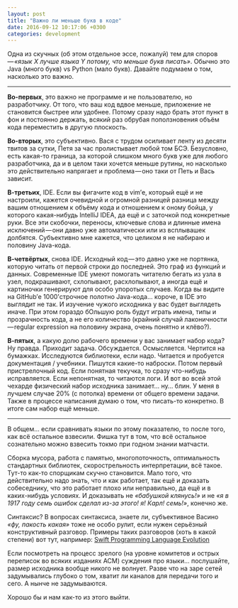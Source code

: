 ```yaml
---
layout: post
title: "Важно ли меньше букв в коде"
date: 2016-09-12 10:17:06 +0300
categories: development
---
```

Одна из скучных (об этом отдельное эссе, пожалуй) тем для споров — *«язык X лучше языка Y потому, что меньше букв писать»*. Обычно это Java (много букв) vs Python (мало букв). Давайте подумаем о том, насколько это важно.

---

**Во-первых**, это важно не программе и не пользователю, но разработчику. От того, что ваш код вдвое меньше, приложение не становится быстрее или удобнее. Потому сразу надо брать этот пункт в фон и постоянно держать, всякий раз обрубая поползновения объём кода переместить в другую плоскость.

**Во-вторых**, это субъективно. Вася с трудом осиливает ленту из десяти твитов за сутки, Петя за час пролистывает любой том БСЭ. Безусловно, есть какая-то граница, за которой слишком много букв уже для любого разработчика, да и в целом таки хочется меньше рутины, но насколько это действительно напрягает и проблема — оно таки от Петь и Вась зависит.

**В-третьих**, IDE. Если вы фигачите код в vim’е, который ещё и не настроили, кажется очевидной и огромной разницей разница между вашим отношением к объёму кода и отношением к оному бойца, у которого какая-нибудь IntelliJ IDEA, да ещё и с заточкой под конкретные руки. Все эти скобочки, переносы, ключевые слова и длинные имена исключений — они давно уже автоматически или из всплывашек долбятся. Субъективно мне кажется, что целиком я не набираю и половину Java-кода.

**В-четвёртых**, снова IDE. Исходный код — это давно уже не портянка, которую читать от первой строки до последней. Это граф из функций и данных. Современные IDE умеют помогать читателю бегать из узла в узел, подкрашивают, схлопывают, расхлопывают, а иногда ещё и картиночки генерируют для особо упоротых случаев. Когда вы видите на GitHub’е 1000'строчное полотно Java-кода… короче, в IDE это выглядит не так. И изучение чужого исходника у вас будет выглядеть иначе. При этом гораздо бОльшую роль будут играть имена, типы и прозрачность кода, а не его количество (крайний случай лаконичности — regular expression на половину экрана, очень понятно и клёво?).

**В-пятых**, а какую долю рабочего времени у вас занимает набор кода? Ну правда. Приходит задача. Обсуждается. Осмысляется. Чертится на бумажках. Исследуются библиотеки, если надо. Читается и пробуется документация / учебники. Пишутся какие-то наброски. Потом первый пристрелочный код. Если понятная текучка, то сразу что-нибудь исправляется. Если непонятная, то читаются логи. И вот во всей этой чехарде физический набор исходника занимает… ну… блин. У меня в лучшем случае 20% (с потолка) времени от общего времени задачи. Также в процессе написания думаю о том, что писать-то конкретно. В итоге сам набор ещё меньше.

---

В общем… если сравнивать языки по этому показателю, то после того, как всё остальное взвесили. Фишка тут в том, что всё остальное сознательно можно взвесить токмо при годном знании матчасти.

Сборка мусора, работа с памятью, многопоточность, оптимальность стандартных библиотек, скорострельность интерпретации, всё такое. Тут-то как-то спорщикам скучно становится. Мало того, что действительно надо знать, что и как работает, так ещё и доказать собеседнику, что это работает плохо или неправильно, да ещё и в каких-нибудь условиях. И доказывать не *«бабушкой клянусь!»* и не *«я в 1917 году семь ошибок сделал из-за этого! я! Карл! семь!»*, конечно же.

Синтаксис? В вопросах синтаксиса, знаете ли, субъективное Васино *«фу, пакость какая»* тоже не особо рулит, если нужен серьёзный конструктивный разговор. Примеры таких разговоров (хоть в какой степени) вот тут, например: [Swift Programming Language Evolution](https://github.com/apple/swift-evolution)

Если посмотреть на процесс зрелого (на уровне комитетов и острых переписок во всяких изданиях ACM) суждения про языки… послушайте, размер исходника вообще никого не волнует. Разве что на заре сетей задумывались глубоко о том, хватит ли каналов для передачи того и сего. А нынче не задумываются.

Хорошо бы и нам как-то из этого выйти.
